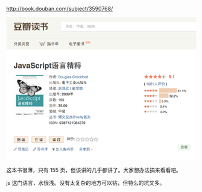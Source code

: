 http://book.douban.com/subject/3590768/

![](https://github.com/alsotang/node-lessons/blob/master/lesson14/1.png)

这本书很薄，只有 155 页，但该讲的几乎都讲了。大家想办法搞来看看吧。

js 这门语言，水很浅。没有太复杂的地方可以钻，但特么的坑又多。
